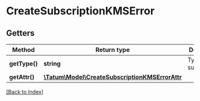# CreateSubscriptionKMSError

## Getters

Method | Return type | Description | Notes
------------ | ------------- | ------------- | -------------
**getType()** | **string** | Type of the subscription. |
**getAttr()** | [**\Tatum\Model\CreateSubscriptionKMSErrorAttr**](CreateSubscriptionKMSErrorAttr.md) |  |

[[Back to Index]](../index.md)
